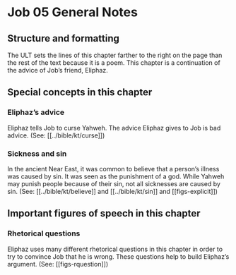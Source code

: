 # Job 05 General Notes
## Structure and formatting

The ULT sets the lines of this chapter farther to the right on the page than the rest of the text because it is a poem. This chapter is a continuation of the advice of Job’s friend, Eliphaz.

## Special concepts in this chapter

### Eliphaz’s advice
Eliphaz tells Job to curse Yahweh. The advice Eliphaz gives to Job is bad advice. (See: [[../bible/kt/curse]])

### Sickness and sin
In the ancient Near East, it was common to believe that a person’s illness was caused by sin. It was seen as the punishment of a god. While Yahweh may punish people because of their sin, not all sicknesses are caused by sin. (See: [[../bible/kt/believe]] and [[../bible/kt/sin]] and [[figs-explicit]])

## Important figures of speech in this chapter

### Rhetorical questions
Eliphaz uses many different rhetorical questions in this chapter in order to try to convince Job that he is wrong. These questions help to build Eliphaz’s argument. (See: [[figs-rquestion]])